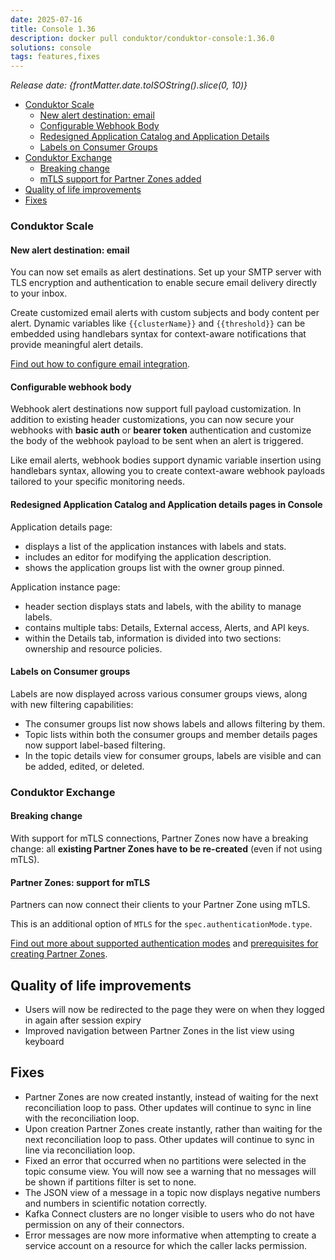 ```yaml
---
date: 2025-07-16
title: Console 1.36
description: docker pull conduktor/conduktor-console:1.36.0
solutions: console
tags: features,fixes
---
```


_Release date: {frontMatter.date.toISOString().slice(0, 10)}_

- [Conduktor Scale](#conduktor-scale)
  - [New alert destination: email](#new-alert-destination:-email)
  - [Configurable Webhook Body](#configurable-webhook-body)
  - [Redesigned Application Catalog and Application Details](#redesigned-application-catalog-and-application-details-pages-in-console)
  - [Labels on Consumer Groups](#labels-on-consumer-groups)
- [Conduktor Exchange](#conduktor-exchange)
    - [Breaking change](#breaking-change)
    - [mTLS support for Partner Zones added](#partner-zones-support-for-mtls)
- [Quality of life improvements](#quality-of-life-improvements)
- [Fixes](#fixes)


### Conduktor Scale

#### New alert destination: email

You can now set emails as alert destinations. Set up your SMTP server with TLS encryption and authentication to enable secure email delivery directly to your inbox.

Create customized email alerts with custom subjects and body content per alert. Dynamic variables like `{{clusterName}}` and `{{threshold}}` can be embedded using handlebars syntax for context-aware notifications that provide meaningful alert details.

[Find out how to configure email integration](/platform/navigation/settings/integrations/#email-integration).

#### Configurable webhook body

Webhook alert destinations now support full payload customization. In addition to existing header customizations, you can now secure your webhooks with **basic auth** or **bearer token** authentication and customize the body of the webhook payload to be sent when an alert is triggered.

Like email alerts, webhook bodies support dynamic variable insertion using handlebars syntax, allowing you to create context-aware webhook payloads tailored to your specific monitoring needs.

#### Redesigned Application Catalog and Application details pages in Console

Application details page:

- displays a list of the application instances with labels and stats.
- includes an editor for modifying the application description.
- shows the application groups list with the owner group pinned.

Application instance page:

- header section displays stats and labels, with the ability to manage labels.
- contains multiple tabs: Details, External access, Alerts, and API keys.
- within the Details tab, information is divided into two sections: ownership and resource policies.

#### Labels on Consumer groups

Labels are now displayed across various consumer groups views, along with new filtering capabilities:

- The consumer groups list now shows labels and allows filtering by them.
- Topic lists within both the consumer groups and member details pages now support label-based filtering.
- In the topic details view for consumer groups, labels are visible and can be added, edited, or deleted.

### Conduktor Exchange

#### Breaking change

With support for mTLS connections, Partner Zones now have a breaking change: all **existing Partner Zones have to be re-created** (even if not using mTLS).

#### Partner Zones: support for mTLS

Partners can now connect their clients to your Partner Zone using mTLS.

This is an additional option of `MTLS` for the `spec.authenticationMode.type`.

[Find out more about supported authentication modes](/platform/reference/resource-reference/console/#partner-zone) and [prerequisites for creating Partner Zones](/platform/navigation/partner-zones/#prerequisites).

## Quality of life improvements

- Users will now be redirected to the page they were on when they logged in again after session expiry
- Improved navigation between Partner Zones in the list view using keyboard

## Fixes

- Partner Zones are now created instantly, instead of waiting for the next reconciliation loop to pass. Other updates will continue to sync in line with the reconciliation loop.
- Upon creation Partner Zones create instantly, rather than waiting for the next reconciliation loop to pass. Other updates will continue to sync in line via reconciliation loop.
- Fixed an error that occurred when no partitions were selected in the topic consume view. You will now see a warning that no messages will be shown if partitions filter is set to none.
- The JSON view of a message in a topic now displays negative numbers and numbers in scientific notation correctly.
- Kafka Connect clusters are no longer visible to users who do not have permission on any of their connectors.
- Error messages are now more informative when attempting to create a service account on a resource for which the caller lacks permission.
